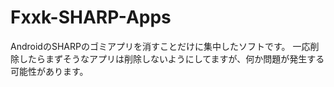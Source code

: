 # Fxxk-SHARP-Apps
AndroidのSHARPのゴミアプリを消すことだけに集中したソフトです。
一応削除したらまずそうなアプリは削除しないようにしてますが、何か問題が発生する可能性があります。
